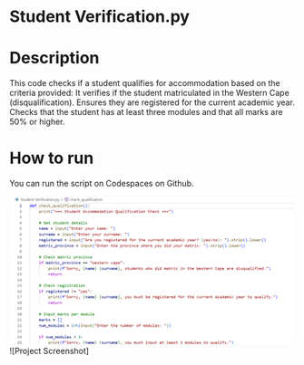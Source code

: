 # Student Verification.py


# Description
This code checks if a student qualifies for accommodation based on the criteria provided:
It verifies if the student matriculated in the Western Cape (disqualification).
Ensures they are registered for the current academic year.
Checks that the student has at least three modules and that all marks are 50% or higher.

# How to run
You can run the script on Codespaces on Github.

![Project Screenshot](https://github.com/AkhonaHlongwa/Akhona-Hlongwa-12/blob/main/Screenshot%202025-02-16%20112945.png?raw=true)
![Project Screenshot]
